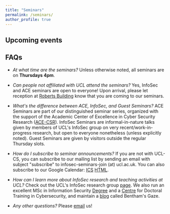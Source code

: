 ```yaml
---
title: "Seminars"
permalink: /seminars/
author_profile: true
---
```


Upcoming events
---


FAQs
---

* *At what time are the seminars?*
Unless otherwise noted, all seminars are on **Thursdays 4pm**.

* *Can people not affiliated with UCL attend the seminars?*
Yes, InfoSec and ACE seminars are open to everyone! Upon arrival, please let reception at [Roberts Building](https://www.ucl.ac.uk/maps/roberts-building) know that you are coming to our seminars.


* *What's the difference between ACE, InfoSec, and Guest Seminars?*
ACE Seminars are part of our distinguished seminar series, organized with the support of the Academic Center of Excellence in Cyber Security Research ([ACE-CSR](https://www.ucl.ac.uk/cybersecurity-centre-of-excellence/)). InfoSec Seminars are informal-in-nature talks given by members of UCL's InfoSec group on very recent/work-in-progress research, but open to everyone nonetheless (unless explicitly noted). Guest Seminars are given by visitors outside the regular Thursday slots.

* *How do I subscribe to seminar announcements?*
If you are not with UCL-CS, you can subscribe to our mailing list by sending an email with subject "subscribe" to infosec-seminars-join (at) ucl.ac.uk.
You can also subscribe to our Google Calendar: [ICS](https://www.google.com/calendar/ical/pk0m34jd9tiad42vk08vhlphbs%40group.calendar.google.com/public/basic.ics) [HTML](https://www.google.com/calendar/embed?src=pk0m34jd9tiad42vk08vhlphbs%40group.calendar.google.com&ctz=Europe/London).

* *How can I learn more about InfoSec research and teaching activities at UCL?*
Check out the UCL's InfoSec research group [page](/about). We also run an excellent MSc in Information Security [Degree](https://www.ucl.ac.uk/computer-science/study/postgraduate-taught/information-security-msc) and a [Centre](https://www.ucl.ac.uk/cybersecurity-cdt/) for Doctoral Training in Cybersecurity, and maintain a [blog](https://benthamsgaze.org/) called Bentham's Gaze.

* *Any other questions?*
Please [email](mailto:silpa.shah@ucl.ac.uk) us!
